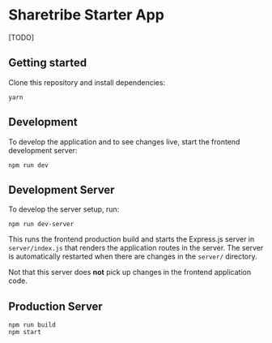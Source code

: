 # Sharetribe Starter App

[TODO]

## Getting started

Clone this repository and install dependencies:

    yarn

## Development

To develop the application and to see changes live, start the frontend
development server:

    npm run dev

## Development Server

To develop the server setup, run:

    npm run dev-server

This runs the frontend production build and starts the Express.js
server in `server/index.js` that renders the application routes in the
server. The server is automatically restarted when there are changes
in the `server/` directory.

Not that this server does **not** pick up changes in the frontend
application code.

## Production Server

    npm run build
    npm start

